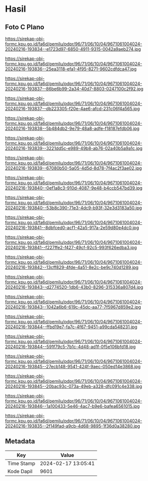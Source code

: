 # Hasil

## Foto C Plano

https://sirekap-obj-formc.kpu.go.id/fa6d/pemilu/pdpr/96/71/06/10/04/9671061004024-20240216-193834--e1723d97-6850-4911-9315-0042a9aeb274.jpg

https://sirekap-obj-formc.kpu.go.id/fa6d/pemilu/pdpr/96/71/06/10/04/9671061004024-20240216-193836--25ea3118-efa1-4f95-8271-9602cdfdca47.jpg

https://sirekap-obj-formc.kpu.go.id/fa6d/pemilu/pdpr/96/71/06/10/04/9671061004024-20240216-193837--86be6b99-2a34-40d7-8803-0247100c2f92.jpg

https://sirekap-obj-formc.kpu.go.id/fa6d/pemilu/pdpr/96/71/06/10/04/9671061004024-20240216-193837--db223305-f20e-4ae6-afcd-231c06f4a565.jpg

https://sirekap-obj-formc.kpu.go.id/fa6d/pemilu/pdpr/96/71/06/10/04/9671061004024-20240216-193838--5b484db2-9e79-48a8-adfe-f18187efdb06.jpg

https://sirekap-obj-formc.kpu.go.id/fa6d/pemilu/pdpr/96/71/06/10/04/9671061004024-20240216-193839--3221dd5c-e989-49b8-ab76-02a40b5a9a1c.jpg

https://sirekap-obj-formc.kpu.go.id/fa6d/pemilu/pdpr/96/71/06/10/04/9671061004024-20240216-193839--67080b50-5a05-4d5d-8d78-7f4ac2f3ae02.jpg

https://sirekap-obj-formc.kpu.go.id/fa6d/pemilu/pdpr/96/71/06/10/04/9671061004024-20240216-193840--0ef1a8c3-910d-4087-9e48-b4ccb547bd39.jpg

https://sirekap-obj-formc.kpu.go.id/fa6d/pemilu/pdpr/96/71/06/10/04/9671061004024-20240216-193840--53b8c390-71e3-4dc9-b93f-32e3d3183a50.jpg

https://sirekap-obj-formc.kpu.go.id/fa6d/pemilu/pdpr/96/71/06/10/04/9671061004024-20240216-193841--8dbfced0-acf1-42a5-917a-2e59d80e4dc0.jpg

https://sirekap-obj-formc.kpu.go.id/fa6d/pemilu/pdpr/96/71/06/10/04/9671061004024-20240216-193841--f227ffe2-f427-49cf-92c5-993f626edba3.jpg

https://sirekap-obj-formc.kpu.go.id/fa6d/pemilu/pdpr/96/71/06/10/04/9671061004024-20240216-193842--13cff829-4fde-4a51-8e2c-be9c740d1289.jpg

https://sirekap-obj-formc.kpu.go.id/fa6d/pemilu/pdpr/96/71/06/10/04/9671061004024-20240216-193843--d2774520-1db6-43b0-8296-315336a807d4.jpg

https://sirekap-obj-formc.kpu.go.id/fa6d/pemilu/pdpr/96/71/06/10/04/9671061004024-20240216-193843--1042a6b6-619c-45dc-aa77-7f5967d859e2.jpg

https://sirekap-obj-formc.kpu.go.id/fa6d/pemilu/pdpr/96/71/06/10/04/9671061004024-20240216-193844--ffbd19e7-fa7c-4f67-9451-a99cda548231.jpg

https://sirekap-obj-formc.kpu.go.id/fa6d/pemilu/pdpr/96/71/06/10/04/9671061004024-20240216-193844--591f79c5-7b1c-4d48-ad1f-0f5e106bfd18.jpg

https://sirekap-obj-formc.kpu.go.id/fa6d/pemilu/pdpr/96/71/06/10/04/9671061004024-20240216-193845--27ecb148-9541-424f-9aec-050ed14e3868.jpg

https://sirekap-obj-formc.kpu.go.id/fa6d/pemilu/pdpr/96/71/06/10/04/9671061004024-20240216-193845--20bac93c-073a-49eb-a328-dfc091c4e338.jpg

https://sirekap-obj-formc.kpu.go.id/fa6d/pemilu/pdpr/96/71/06/10/04/9671061004024-20240216-193846--1a100433-5e46-4ac7-b9e6-bafea6561015.jpg

https://sirekap-obj-formc.kpu.go.id/fa6d/pemilu/pdpr/96/71/06/10/04/9671061004024-20240216-193835--2f149fad-a9cb-4d68-9895-1f36d0a38280.jpg


## Metadata

| Key        | Value               |
| ---------- | ------------------- |
| Time Stamp | 2024-02-17 13:05:41 |
| Kode Dapil | 9601                |



